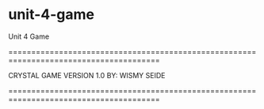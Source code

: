 # unit-4-game
Unit 4 Game

=======================================================================================






CRYSTAL GAME
VERSION 1.0
BY: WISMY SEIDE






=======================================================================================